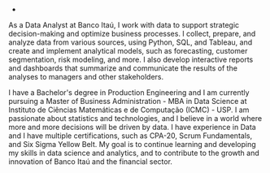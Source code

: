 -
As a Data Analyst at Banco Itaú, I work with data to support strategic decision-making and optimize business processes. I collect, prepare, and analyze data from various sources, using Python, SQL, and Tableau, and create and implement analytical models, such as forecasting, customer segmentation, risk modeling, and more. I also develop interactive reports and dashboards that summarize and communicate the results of the analyses to managers and other stakeholders.

I have a Bachelor's degree in Production Engineering and I am currently pursuing a Master of Business Administration - MBA in Data Science at Instituto de Ciências Matemáticas e de Computação (ICMC) - USP. I am passionate about statistics and technologies, and I believe in a world where more and more decisions will be driven by data. I have experience in Data and I have multiple certifications, such as CPA-20, Scrum Fundamentals, and Six Sigma Yellow Belt. My goal is to continue learning and developing my skills in data science and analytics, and to contribute to the growth and innovation of Banco Itaú and the financial sector.

<!---
GusCorr/GusCorr is a ✨ special ✨ repository because its `README.md` (this file) appears on your GitHub profile.
You can click the Preview link to take a look at your changes.
--->
